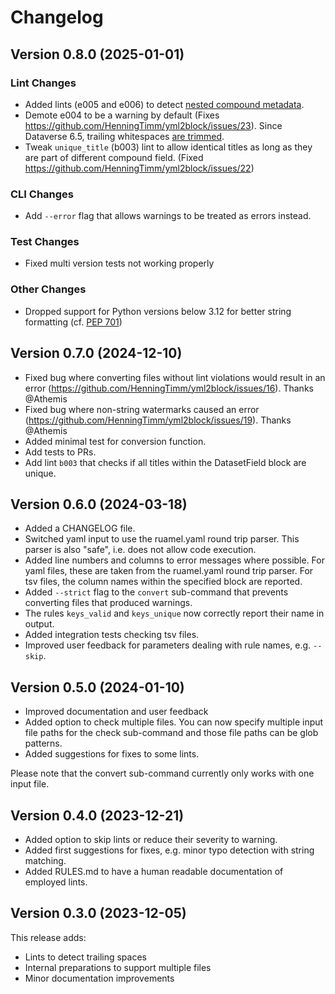 # Changelog

## Version 0.8.0 (2025-01-01)

### Lint Changes

- Added lints (e005 and e006) to detect [nested compound metadata](https://github.com/IQSS/dataverse/issues/9911).
- Demote e004 to be a warning by default (Fixes https://github.com/HenningTimm/yml2block/issues/23).
  Since Dataverse 6.5, trailing whitespaces [are trimmed](https://github.com/IQSS/dataverse/pull/10696).
- Tweak `unique_title` (b003) lint to allow identical titles as long as
  they are part of different compound field. (Fixed https://github.com/HenningTimm/yml2block/issues/22)

### CLI Changes

- Add `--error` flag that allows warnings to be treated as errors instead.

### Test Changes

- Fixed multi version tests not working properly

### Other Changes

- Dropped support for Python versions below 3.12 for better string formatting (cf. [PEP 701](https://peps.python.org/pep-0701/))



## Version 0.7.0 (2024-12-10)

- Fixed bug where converting files without lint violations would result in an error (https://github.com/HenningTimm/yml2block/issues/16). Thanks @Athemis
- Fixed bug where non-string watermarks caused an error (https://github.com/HenningTimm/yml2block/issues/19). Thanks @Athemis
- Added minimal test for conversion function.
- Add tests to PRs.
- Add lint `b003` that checks if all titles within the DatasetField block are unique.


## Version 0.6.0 (2024-03-18)

- Added a CHANGELOG file.
- Switched yaml input to use the ruamel.yaml round trip parser.
  This parser is also "safe", i.e. does not allow code execution. 
- Added line numbers and columns to error messages where possible.
  For yaml files, these are taken from the ruamel.yaml round trip parser.
  For tsv files, the column names within the specified block are reported.
- Added `--strict` flag to the `convert` sub-command that prevents converting files that produced warnings.
- The rules `keys_valid` and `keys_unique` now correctly report their name in output.
- Added integration tests checking tsv files.
- Improved user feedback for parameters dealing with rule names, e.g. `--skip`.


## Version 0.5.0 (2024-01-10)

- Improved documentation and user feedback
- Added option to check multiple files. You can now specify multiple input file paths for the check sub-command and those file paths can be glob patterns.
- Added suggestions for fixes to some lints.

Please note that the convert sub-command currently only works with one input file.


## Version 0.4.0 (2023-12-21)

- Added option to skip lints or reduce their severity to warning.
- Added first suggestions for fixes, e.g. minor typo detection with string matching.
- Added RULES.md to have a human readable documentation of employed lints.


## Version 0.3.0 (2023-12-05)

This release adds:

- Lints to detect trailing spaces
- Internal preparations to support multiple files
- Minor documentation improvements
